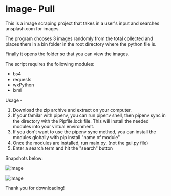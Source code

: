 # Image- Pull
 
This is a image scraping project that takes in a user's input and searches unsplash.com for images.

The program chooses 3 images randomly from the total collected and places them in a bin folder in the root directory where the python file is.

Finally it opens the folder so that you can view the images.

The script requires the following modules:

- bs4
- requests
- wxPython
- lxml

Usage - 

1. Download the zip archive and extract on your computer.
2. If your familar with pipenv, you can run pipenv shell, then pipenv sync in the directory with the Pipfile.lock file. This will install the needed modules into your virtual environment.
3. If you don't want to use the pipenv sync method, you can install the modules globally with pip install "name of module"
4. Once the modules are installed, run main.py. (not the gui.py file)
5. Enter a search term and hit the "search" button

Snapshots below:

![image](https://user-images.githubusercontent.com/65022882/110254152-e2473100-7f5b-11eb-85c0-25a49e750d49.png)

![image](https://user-images.githubusercontent.com/65022882/110254165-fa1eb500-7f5b-11eb-992d-512e54fd4d09.png)



Thank you for downloading!
